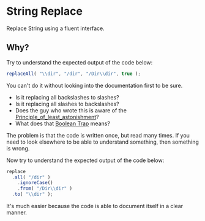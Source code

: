 # String Replace

Replace String using a fluent interface.

## Why?

Try to understand the expected output of the code below:

```javascript
replaceAll( "\\dir", "/dir", "/Dir\\dir", true );
```

You can't do it without looking into the documentation first to be sure.

* Is it replacing all backslashes to slashes?
* Is it replacing all slashes to backslashes?
* Does the guy who wrote this is aware of the [Principle_of_least_astonishment](https://en.wikipedia.org/wiki/Principle_of_least_astonishment)?
* What does that [Boolean Trap](http://ariya.ofilabs.com/2011/08/hall-of-api-shame-boolean-trap.html) means?

The problem is that the code is written once, but read many times. If you need
to look elsewhere to be able to understand something, then something is wrong.

Now try to understand the expected output of the code below:

```javascript
replace
  .all( "/dir" )
    .ignoreCase()
    .from( "/Dir\\dir" )
  .to( "\\dir" );
```

It's much easier because the code is able to document itself in a clear manner.
